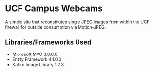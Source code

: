 UCF Campus Webcams
==================

A simple site that reconstitutes single JPEG images from within the UCF firewall for outside consumption via Motion-JPEG.

Libraries/Frameworks Used
-------------------------

- Microsoft MVC 3.0.0.0
- Entity Framework 4.1.0.0
- Kaliko Image Library 1.2.3
